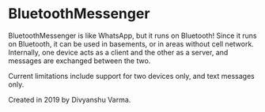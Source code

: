 # BluetoothMessenger
BluetoothMessenger is like WhatsApp, but it runs on Bluetooth!
Since it runs on Bluetooth, it can be used in basements, or in areas without cell network. Internally, one device acts as a client and the other as a server, and messages are exchanged between the two.

Current limitations include support for two devices only, and text messages only.

Created in 2019 by Divyanshu Varma.
